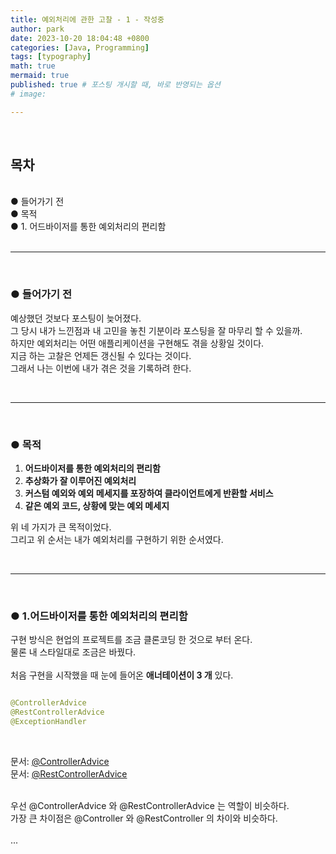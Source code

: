 ```yaml
---
title: 예외처리에 관한 고찰 - 1 - 작성중
author: park
date: 2023-10-20 18:04:48 +0800
categories: [Java, Programming]
tags: [typography]
math: true
mermaid: true
published: true # 포스팅 개시할 때, 바로 반영되는 옵션
# image: 

---
```


<br>

## 목차

<br>
● 들어가기 전<br>
● 목적<br>
● 1. 어드바이저를 통한 예외처리의 편리함<br>
<br>

---

<br>

### ● 들어가기 전

예상했던 것보다 포스팅이 늦어졌다.<br>
그 당시 내가 느낀점과 내 고민을 놓친 기분이라 포스팅을 잘 마무리 할 수 있을까.<br>
하지만 예외처리는 어떤 애플리케이션을 구현해도 겪을 상황일 것이다.<br>
지금 하는 고찰은 언제든 갱신될 수 있다는 것이다.<br>
그래서 나는 이번에 내가 겪은 것을 기록하려 한다.<br>

<br>

---

<br>

### ● 목적

1. <b>어드바이저를 통한 예외처리의 편리함</b><br>
2. <b>추상화가 잘 이루어진 예외처리</b><br>
3. <b>커스텀 예외와 예외 메세지를 포장하여 클라이언트에게 반환할 서비스</b><br>
4. <b>같은 예외 코드, 상황에 맞는 예외 메세지</b><br>


위 네 가지가 큰 목적이었다.<br>
그리고 위 순서는 내가 예외처리를 구현하기 위한 순서였다.<br>

<br>

---

<br>

### ● 1.어드바이저를 통한 예외처리의 편리함

구현 방식은 현업의 프로젝트를 조금 클론코딩 한 것으로 부터 온다.<br>
물론 내 스타일대로 조금은 바꿨다.<br>
<br>
처음 구현을 시작했을 때 눈에 들어온 <b>애너테이션이 3 개</b> 있다.<br>

```java

@ControllerAdvice
@RestControllerAdvice
@ExceptionHandler

```

<br>

문서: [@ControllerAdvice](https://docs.spring.io/spring-framework/docs/current/javadoc-api/org/springframework/web/bind/annotation/ControllerAdvice.html)<br>
문서: [@RestControllerAdvice](https://docs.spring.io/spring-framework/docs/current/javadoc-api/org/springframework/web/bind/annotation/RestControllerAdvice.html)<br>

<br>
우선 @ControllerAdvice 와 @RestControllerAdvice 는 역할이 비슷하다.<br>
가장 큰 차이점은 @Controller 와 @RestController 의 차이와 비슷하다.<br>
<br>
...<br>




<br>
<br>